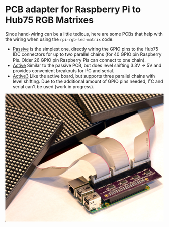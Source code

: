 PCB adapter for Raspberry Pi to Hub75 RGB Matrixes
==================================================

Since hand-wiring can be a little tedious, here are some PCBs that help
with the wiring when using the `rpi-rgb-led-matrix` code.

   * [Passive](./passive) is the simplest one, directly wiring the GPIO pins
     to the Hub75 IDC connectors for up to two parallel chains (for
     40 GPIO pin Raspberry Pis. Older 26 GPIO pin Raspberry Pis can connect
     to one chain).
   * [Active](./active) Similar to the passive PCB, but does level
     shifting 3.3V -> 5V and provides convenient breakouts for I²C and serial.
   * [Active3](./active-3) Like the active board, but supports three parallel
      chains with level shifting. Due to the additional amount of GPIO pins
      needed, I²C and serial can't be used (work in progress).

<a href="../img/three-parallel-panels.jpg"><img src="../img/three-parallel-panels.jpg" width="600px"></a>
